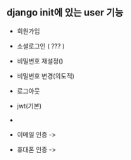 ## django init에 있는 user 기능
- 회원가입
- 소셜로그인 ( ??? ) 
- 비밀번호 재설정()
- 비밀번호 변경(의도적)
- 로그아웃
- jwt(기본)
- 


- 이메일 인증 -> 
- 휴대폰 인증 ->